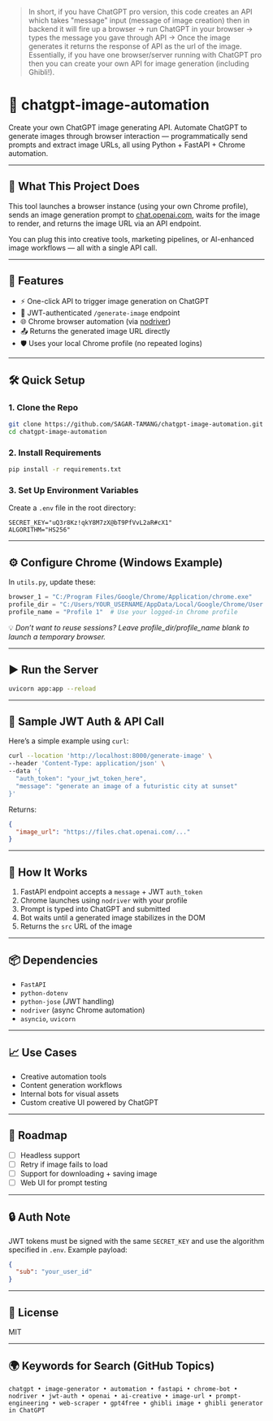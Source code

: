> In short, if you have ChatGPT pro version, this code creates an API which takes "message" input (message of image creation) then in backend it will fire up a browser -> run ChatGPT in your browser -> types the message you gave through API -> Once the image generates it returns the response of API as the url of the image. Essentially, if you have one browser/server running with ChatGPT pro then you can create your own API for image generation (including Ghibli!).

# 🤖 chatgpt-image-automation

Create your own ChatGPT image generating API. Automate ChatGPT to generate images through browser interaction — programmatically send prompts and extract image URLs, all using Python + FastAPI + Chrome automation.

---

## 📸 What This Project Does

This tool launches a browser instance (using your own Chrome profile), sends an image generation prompt to [chat.openai.com](https://chat.openai.com), waits for the image to render, and returns the image URL via an API endpoint.

You can plug this into creative tools, marketing pipelines, or AI-enhanced image workflows — all with a single API call.

---

## 🚀 Features

- ⚡ One-click API to trigger image generation on ChatGPT  
- 🔐 JWT-authenticated `/generate-image` endpoint  
- 🌐 Chrome browser automation (via [nodriver](https://github.com/shinya7y/nodriver))  
- 📤 Returns the generated image URL directly  
- 🛡️ Uses your local Chrome profile (no repeated logins)  

---

## 🛠️ Quick Setup

### 1. Clone the Repo
```bash
git clone https://github.com/SAGAR-TAMANG/chatgpt-image-automation.git
cd chatgpt-image-automation
```

### 2. Install Requirements
```bash
pip install -r requirements.txt
```

### 3. Set Up Environment Variables

Create a `.env` file in the root directory:

```env
SECRET_KEY="uQ3r8Kz!qkY8M7zX@bT9PfVvL2aR#cX1"
ALGORITHM="HS256"
```

---

## ⚙️ Configure Chrome (Windows Example)

In `utils.py`, update these:

```python
browser_1 = "C:/Program Files/Google/Chrome/Application/chrome.exe"
profile_dir = "C:/Users/YOUR_USERNAME/AppData/Local/Google/Chrome/User Data"
profile_name = "Profile 1"  # Use your logged-in Chrome profile
```

💡 *Don’t want to reuse sessions? Leave profile_dir/profile_name blank to launch a temporary browser.*

---

## ▶️ Run the Server

```bash
uvicorn app:app --reload
```

---

## 🔐 Sample JWT Auth & API Call

Here’s a simple example using `curl`:

```bash
curl --location 'http://localhost:8000/generate-image' \
--header 'Content-Type: application/json' \
--data '{
  "auth_token": "your_jwt_token_here",
  "message": "generate an image of a futuristic city at sunset"
}'
```

Returns:

```json
{
  "image_url": "https://files.chat.openai.com/..."
}
```

---

## 🧠 How It Works

1. FastAPI endpoint accepts a `message` + JWT `auth_token`  
2. Chrome launches using `nodriver` with your profile  
3. Prompt is typed into ChatGPT and submitted  
4. Bot waits until a generated image stabilizes in the DOM  
5. Returns the `src` URL of the image  

---

## 📦 Dependencies

- `FastAPI`  
- `python-dotenv`  
- `python-jose` (JWT handling)  
- `nodriver` (async Chrome automation)  
- `asyncio`, `uvicorn`  

---

## 📈 Use Cases

- Creative automation tools  
- Content generation workflows  
- Internal bots for visual assets  
- Custom creative UI powered by ChatGPT  

---

## 🚧 Roadmap

- [ ] Headless support  
- [ ] Retry if image fails to load  
- [ ] Support for downloading + saving image  
- [ ] Web UI for prompt testing  

---

## 🔒 Auth Note

JWT tokens must be signed with the same `SECRET_KEY` and use the algorithm specified in `.env`. Example payload:

```json
{
  "sub": "your_user_id"
}
```

---

## 📄 License

MIT

---

## 🌍 Keywords for Search (GitHub Topics)

```
chatgpt • image-generator • automation • fastapi • chrome-bot • nodriver • jwt-auth • openai • ai-creative • image-url • prompt-engineering • web-scraper • gpt4free • ghibli image • ghibli generator in ChatGPT
```
